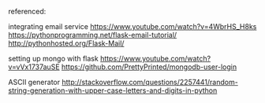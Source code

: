 referenced:

integrating email service
https://www.youtube.com/watch?v=4WbrHS_H8ks
https://pythonprogramming.net/flask-email-tutorial/
http://pythonhosted.org/Flask-Mail/

setting up mongo with flask
https://www.youtube.com/watch?v=vVx1737auSE
https://github.com/PrettyPrinted/mongodb-user-login

ASCII generator
http://stackoverflow.com/questions/2257441/random-string-generation-with-upper-case-letters-and-digits-in-python
